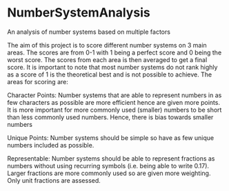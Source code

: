 # NumberSystemAnalysis
An analysis of number systems based on multiple factors

The aim of this project is to score different number systems on 3 main areas. The scores are from 0-1 with 1 being a perfect score and 0 being the worst score. The scores from each area is then averaged to get a final score. It is important to note that most number systems do not rank highly as a score of 1 is the theoretical best and is not possible to achieve. The areas for scoring are:

Character Points: Number systems that are able to represent numbers in as few characters as possible are more efficient hence are given more points. It is more important for more commonly used (smaller) numbers to be short than less commonly used numbers. Hence, there is bias towards smaller numbers

Unique Points: Number systems should be simple so have as few unique numbers included as possible.

Representable: Number systems should be able to represent fractions as numbers without using recurring symbols (i.e. being able to write 0.17). Larger fractions are more commonly used so are given more weighting. Only unit fractions are assessed.
